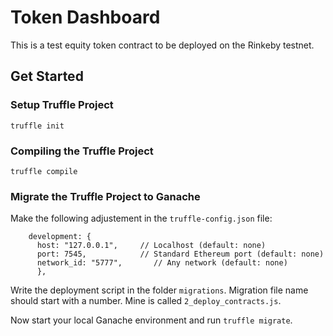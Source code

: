 # Token Dashboard
This is a test equity token contract to be deployed on the Rinkeby testnet.
## Get Started
### Setup Truffle Project
```
truffle init
```
### Compiling the Truffle Project
```
truffle compile
```
### Migrate the Truffle Project to Ganache
Make the following adjustement in the `truffle-config.json` file:
```
    development: {
      host: "127.0.0.1",     // Localhost (default: none)
      port: 7545,            // Standard Ethereum port (default: none)
      network_id: "5777",       // Any network (default: none)
      },
```
Write the deployment script in the folder `migrations`. Migration file name should start with a number. Mine is called `2_deploy_contracts.js`.

Now start your local Ganache environment and run `truffle migrate`.